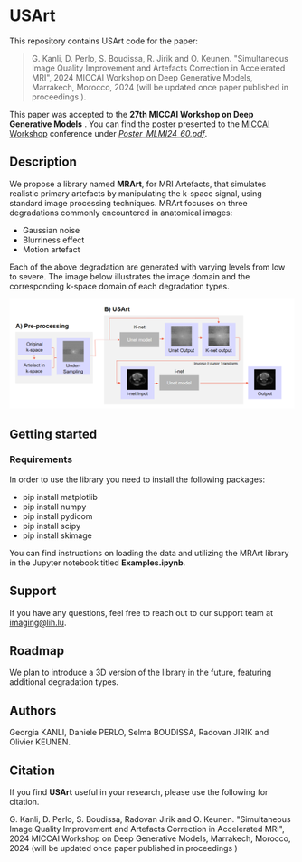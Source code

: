 # USArt

This repository contains USArt code for the paper: 
> G. Kanli, D. Perlo, S. Boudissa, R. Jirik  and O. Keunen.
> "Simultaneous Image Quality Improvement and Artefacts Correction in Accelerated MRI", 2024 MICCAI Workshop on Deep Generative Models, Marrakech, Morocco, 2024 (will be updated once paper published in proceedings ).



This paper was accepted to the **27th MICCAI Workshop on Deep Generative Models** . You can find the poster presented to the [MICCAI Workshop](https://conferences.miccai.org/2024/en/workshops.asp) conference under [*Poster_MLMI24_60.pdf*](https://github.com/TransRad/USArt/blob/main/Poster_MLMI24_60.pdf).

## Description
We propose a library named **MRArt**, for MRI Artefacts, that simulates realistic primary artefacts by manipulating the k-space signal, using standard image processing techniques.
MRArt focuses on three degradations commonly encountered in anatomical images:
- Gaussian noise
- Blurriness effect
- Motion artefact

Each of the above degradation are generated with varying levels from low to severe.
The image below illustrates the image domain and the corresponding k-space domain of each degradation types.

![Alt text](pre.PNG)

## Getting started
### Requirements

In order to use the library you need to install the following packages:
- pip install matplotlib
- pip install numpy
- pip install pydicom
- pip install scipy
- pip install skimage


You can find instructions on loading the data and utilizing the MRArt library in the Jupyter notebook titled **Examples.ipynb**.

## Support
If you have any questions, feel free to reach out to our support team at imaging@lih.lu.

## Roadmap
We plan to introduce a 3D version of the library in the future, featuring additional degradation types.

## Authors
Georgia KANLI, Daniele PERLO, Selma BOUDISSA, Radovan JIRIK and Olivier KEUNEN.


## Citation 
If you find **USArt** useful in your research, please use the following for citation.

G. Kanli, D. Perlo, S. Boudissa, Radovan Jirik  and O. Keunen. "Simultaneous Image Quality Improvement and Artefacts Correction in Accelerated MRI", 2024 MICCAI Workshop on Deep Generative Models, Marrakech, Morocco, 2024 (will be updated once paper published in proceedings )



